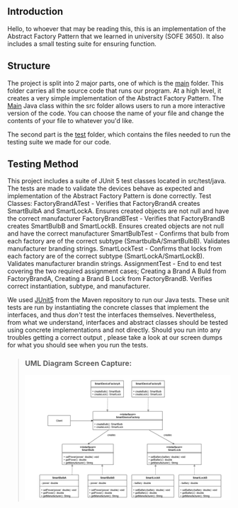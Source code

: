 ## Introduction
Hello, to whoever that may be reading this, this is an implementation of the Abstract Factory Pattern that we learned in 
university (SOFE 3650). It also includes a small testing suite for ensuring function.

## Structure 
The project is split into 2 major parts, one of which is the [main](src/main) folder. This folder carries all the source 
code that runs our program. At a high level, it creates a very simple implementation of the Abstract Factory Pattern.
The [Main](src/main/java/Main.java) Java class within the src folder allows users to run a more interactive version of the code. 
You can choose the name of your file and change the contents of your file to whatever you'd like. 

The second part is the [test](src/test) folder, which contains the files needed to run the testing suite we made for our
code.

## Testing Method
This project includes a suite of JUnit 5 test classes located in src/test/java. The tests are made to validate the devices behave as expected and implementation of the Abstract Factory Pattern is done correctly.
Test Classes:
FactoryBrandATest - Verifies that FactoryBrandA creates SmartBulbA and SmartLockA. Ensures created objects are not null and have the correct manufacturer
FactoryBrandBTest - Verifies that FactoryBrandB creates SmartBulbB and SmartLockB. Ensures created objects are not null and have the correct manufacturer
SmartBulbTest - Confirms that bulb from each factory are of the correct subtype (SmartbulbA/SmartBulbB). Validates manufacturer branding strings.
SmartLockTest - Confirms that locks from each factory are of the correct subtype (SmartLockA/SmartLockB). Validates manufacturer brandin strings.
AssignmentTest - End to end test covering the two required assignment cases; Creating a Brand A Buld from FactoryBrandA, Creating a Brand B Lock from FactoryBrandB. Verifies correct instantiation, subtype, and manufacturer.

We used [JUnit5](https://docs.junit.org/current/user-guide/) from the Maven repository to run our Java tests. These unit
tests are run by instantiating the concrete classes that implement the interfaces, and thus _don't_ test the interfaces 
themselves. Nevertheless, from what we understand, interfaces and abstract classes should be tested using concrete 
implementations and not directly. Should you run into any troubles getting a correct output , please take a look at our 
screen dumps for what you should see when you run the tests.

>### UML Diagram Screen Capture:
> 
>![Alt text](screencaptures/AbstractFactory_UML.png?raw=true "Abstract Factory UML")
